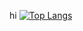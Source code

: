 hi
[![Top Langs](https://github-readme-stats.vercel.app/api/top-langs/?username=Minkyu0424&langs_count=5)](https://github.com/Minkyu0424/github-readme-stats)
